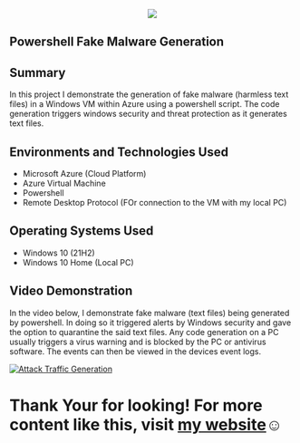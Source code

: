 <p align="center">
<img src="https://imgur.com/wYOJkiZ.png alt="Traffic Examination"/>  
</p>

<h2>Powershell Fake Malware Generation</h2>

<h2>Summary</h2>

In this project I demonstrate the generation of fake malware (harmless text files) in a Windows VM within Azure using a powershell script. The code generation triggers windows security and threat protection as it generates text files.


<h2>Environments and Technologies Used</h2>

- Microsoft Azure (Cloud Platform)
- Azure Virtual Machine 
- Powershell
- Remote Desktop Protocol (FOr connection to the VM with my local PC)

<h2>Operating Systems Used</h2>

- Windows 10 (21H2)
- Windows 10 Home (Local PC)

<h2>Video Demonstration</h2>

In the video below, I demonstrate fake malware (text files) being generated by powershell. In doing so it triggered alerts by Windows security and gave the option to quarantine the said text files. Any code generation on a PC usually triggers a virus warning and is blocked by the PC or antivirus software. The events can then be viewed in the devices event logs. 

[![Attack Traffic Generation](https://i.vimeocdn.com/video/1652903501-b510d35495ade6423ad90d527f2b0d248362b1912a0b85e1ec721bc514931d80-d_295x166?r=pad)](https://vimeo.com/816320878 "Attack Traffic Generation")


<h1>Thank Your for looking! For more content like this, visit <a href="https://exemplarysecurity.com">my website</a>☺</h1>
